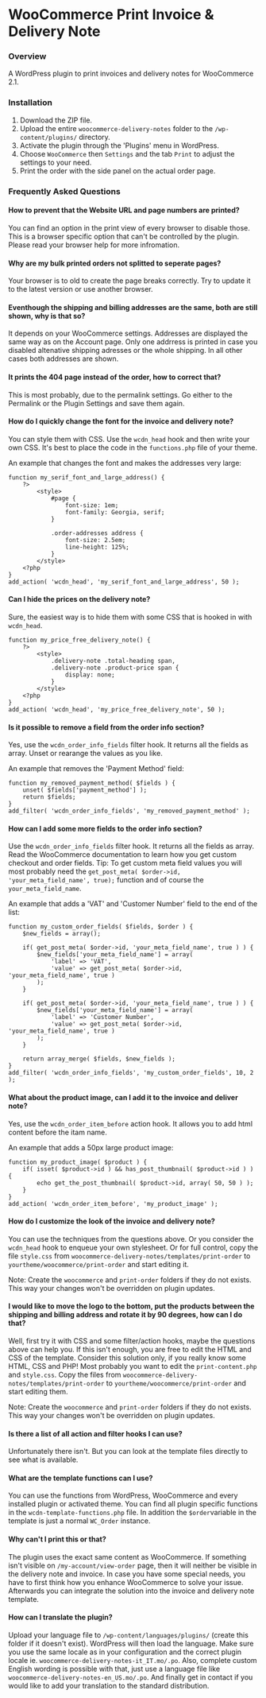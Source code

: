 # WooCommerce Print Invoice & Delivery Note

### Overview

A WordPress plugin to print invoices and delivery notes for WooCommerce 2.1.  

### Installation

1. Download the ZIP file.
2. Upload the entire `woocommerce-delivery-notes` folder to the `/wp-content/plugins/` directory.
3. Activate the plugin through the 'Plugins' menu in WordPress.
4. Choose `WooCommerce` then `Settings` and the tab `Print` to adjust the settings to your need.
5. Print the order with the side panel on the actual order page.

### Frequently Asked Questions

#### How to prevent that the Website URL and page numbers are printed?

You can find an option in the print view of every browser to disable those. This is a browser specific option that can't be controlled by the plugin. Please read your browser help for more infromation.

#### Why are my bulk printed orders not splitted to seperate pages?

Your browser is to old to create the page breaks correctly. Try to update it to the latest version or use another browser.

#### Eventhough the shipping and billing addresses are the same, both are still shown, why is that so?

It depends on your WooCommerce settings. Addresses are displayed the same way as on the Account page. Only one addrress is printed in case you disabled altenative shipping adresses or the whole shipping. In all other cases both addresses are shown.

#### It prints the 404 page instead of the order, how to correct that?

This is most probably, due to the permalink settings. Go either to the Permalink or the Plugin Settings and save them again.

#### How do I quickly change the font for the invoice and delivery note?

You can style them with CSS. Use the `wcdn_head` hook and then write your own CSS. It's best to place the code in the `functions.php` file of your theme. 

An example that changes the font and makes the addresses very large:

```
function my_serif_font_and_large_address() {
	?>
		<style>
			#page {
				font-size: 1em;
				font-family: Georgia, serif;
			}
			
			.order-addresses address {
				font-size: 2.5em;
				line-height: 125%;
			}
		</style>
	<?php
}
add_action( 'wcdn_head', 'my_serif_font_and_large_address', 50 );
```

#### Can I hide the prices on the delivery note?

Sure, the easiest way is to hide them with some CSS that is hooked in with `wcdn_head`.

```
function my_price_free_delivery_note() {
	?>
		<style>
			.delivery-note .total-heading span, 
			.delivery-note .product-price span {
				display: none;
			}
		</style>
	<?php
}
add_action( 'wcdn_head', 'my_price_free_delivery_note', 50 );
```

#### Is it possible to remove a field from the order info section?

Yes, use the `wcdn_order_info_fields` filter hook. It returns all the fields as array. Unset or rearange the values as you like.

An example that removes the 'Payment Method' field:

```
function my_removed_payment_method( $fields ) {
	unset( $fields['payment_method'] );
	return $fields;
}
add_filter( 'wcdn_order_info_fields', 'my_removed_payment_method' );
```

####  How can I add some more fields to the order info section?

Use the `wcdn_order_info_fields` filter hook. It returns all the fields as array. Read the WooCommerce documentation to learn how you get custom checkout and order fields. Tip: To get custom meta field values you will most probably need the `get_post_meta( $order->id, 'your_meta_field_name', true);` function and of course the `your_meta_field_name`. 

An example that adds a 'VAT' and 'Customer Number' field to the end of the list:

```
function my_custom_order_fields( $fields, $order ) {
	$new_fields = array();
		
	if( get_post_meta( $order->id, 'your_meta_field_name', true ) ) {
		$new_fields['your_meta_field_name'] = array( 
			'label' => 'VAT',
			'value' => get_post_meta( $order->id, 'your_meta_field_name', true )
		);
	}
	
	if( get_post_meta( $order->id, 'your_meta_field_name', true ) ) {
		$new_fields['your_meta_field_name'] = array( 
			'label' => 'Customer Number',
			'value' => get_post_meta( $order->id, 'your_meta_field_name', true )
		);
	}
	
	return array_merge( $fields, $new_fields );
}
add_filter( 'wcdn_order_info_fields', 'my_custom_order_fields', 10, 2 );
```

####  What about the product image, can I add it to the invoice and deliver note?

Yes, use the `wcdn_order_item_before` action hook. It allows you to add html content before the itam name.

An example that adds a 50px large product image:

```
function my_product_image( $product ) {	
	if( isset( $product->id ) && has_post_thumbnail( $product->id ) ) {
		echo get_the_post_thumbnail( $product->id, array( 50, 50 ) );
	}
}
add_action( 'wcdn_order_item_before', 'my_product_image' );
```

####  How do I customize the look of the invoice and delivery note?

You can use the techniques from the questions above. Or you consider the `wcdn_head` hook to enqueue your own stylesheet. Or for full control, copy the file `style.css` from `woocommerce-delivery-notes/templates/print-order` to `yourtheme/woocommerce/print-order` and start editing it. 

Note: Create the `woocommerce` and `print-order` folders if they do not exists. This way your changes won't be overridden on plugin updates.

#### I would like to move the logo to the bottom, put the products between the shipping and billing address and rotate it by 90 degrees, how can I do that?

Well, first try it with CSS and some filter/action hooks, maybe the questions above can help you. If this isn't enough, you are free to edit the HTML and CSS of the template. Consider this solution only, if you really know some HTML, CSS and PHP! Most probably you want to edit the `print-content.php` and `style.css`. Copy the files from `woocommerce-delivery-notes/templates/print-order` to `yourtheme/woocommerce/print-order` and start editing them. 

Note: Create the `woocommerce` and `print-order` folders if they do not exists. This way your changes won't be overridden on plugin updates.

#### Is there a list of all action and filter hooks I can use?

Unfortunately there isn't. But you can look at the template files directly to see what is available. 

#### What are the template functions can I use?

You can use the functions from WordPress, WooCommerce and every installed plugin or activated theme. You can find all plugin specific functions in the `wcdn-template-functions.php` file. In addition the `$order`variable in the template is just a normal `WC_Order` instance. 

#### Why can't I print this or that?

The plugin uses the exact same content as WooCommerce. If something isn't visible on `/my-account/view-order` page, then it will neither be visible in the delivery note and invoice. In case you have some special needs, you have to first think how you enhance WooCommerce to solve your issue. Afterwards you can integrate the solution into the invoice and delivery note template.

#### How can I translate the plugin?

Upload your language file to `/wp-content/languages/plugins/` (create this folder if it doesn't exist). WordPress will then load the language. Make sure you use the same locale as in your configuration and the correct plugin locale ie. `woocommerce-delivery-notes-it_IT.mo/.po`. Also, complete custom English wording is possible with that, just use a language file like `woocommerce-delivery-notes-en_US.mo/.po`. And finally get in contact if you would like to add your translation to the standard distribution.